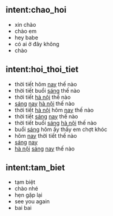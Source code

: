 ## intent:chao_hoi
- xin chào
- chào em
- hey babe
- có ai ở đây không
- chào

## intent:hoi_thoi_tiet
- thời tiết hôm [nay](ngay) thế nào
- thời tiết buổi [sáng](buoi) thế nào
- thời tiết [hà nội](dia_diem) thế nào
- [sáng](buoi) [nay](ngay) [hà nội](dia_diem) thế nào
- thời tiết [hà nội](dia_diem) hôm [nay](ngay) thế nào
- thời tiết [sáng](buoi) [nay](ngay) thế nào
- thời tiết buổi [sáng](buoi) [hà nội](dia_diem) thế nào
- buổi [sáng](buoi) hôm ấy thấy em chợt khóc
- hôm [nay](ngay) thời tiết thế nào
- [sáng](buoi) [nay](ngay)
- [hà nội](dia_diem) [sáng](buoi) [nay](ngay) thế nào

## intent:tam_biet
- tạm biệt
- chào nhé
- hẹn gặp lại
- see you again
- bai bai